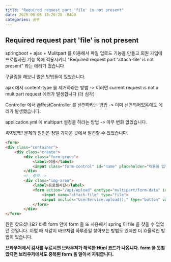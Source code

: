 ```yaml
---
title: "Required request part 'file' is not present"     
date: 2020-06-05 13:20:28 -0400
categories: 공부
---
```


## Required request part 'file' is not present

springboot + ajax + Mulitpart 를 이용해서 파일 업로드 기능을 만들고 회원 가입에 프로필사진 기능 쪽에 적용시키니 "Required request part 'attach-file' is not present" 라는 에러가 떴습니다

구글링을 해보니 많은 방법들이 있었습니다.
 
ajax 에서 content-type 을 제거하라는 방법 -> 이러면 current request is not a multipart request 에러가 발생합니다 (더 심각)

Controller 에서 @RestController 를 선언하라는 방법 -> 이미 선언되어있음에도 에러가 발생했습니다.

application.yml 에 multipart 설정을 하라는 방법 -> 아무 변화 없었습니다.

_하지만!!!!_   문제의 원인은 정말 가까운 곳에서 발견할 수 있었습니다.

```html
<form>
<div class="container">
    <div class="create">
        <div class="form-group">
            <label>이름</label>
            <input class="form-control" id="name" placeholder="이름을 입력해주세요" type="text">
        </div>
        <!--중략-->
        <div class="img-area">
            <label>프로필사진</label>
            <form action="/api/upload" enctype="multipart/form-data" id="upload-form" method="post" name="upload-form">
                <input name="attach-file" type="file">
                <input onclick="UserService.upload();" type="button" value="upload">
            </form>
        </div>
</form>
```
원인 찾으셨나요? 바로 form 안에 form 을 또 사용해서 spring 이 file 을 찾을 수 없었던 것입니다.
이럴 때 저같이 바보처럼 하루종일 찾아보는 방법도 있지만 더 효율적인 방법이 있습니다.

**브라우저에서 검사를 누르시면 브라우저가 해석한 Html 코드가 나옵니다.
form 을 못찾았다면 브라우저에서도 중복된 form 을 알아서 지워줍니다.**